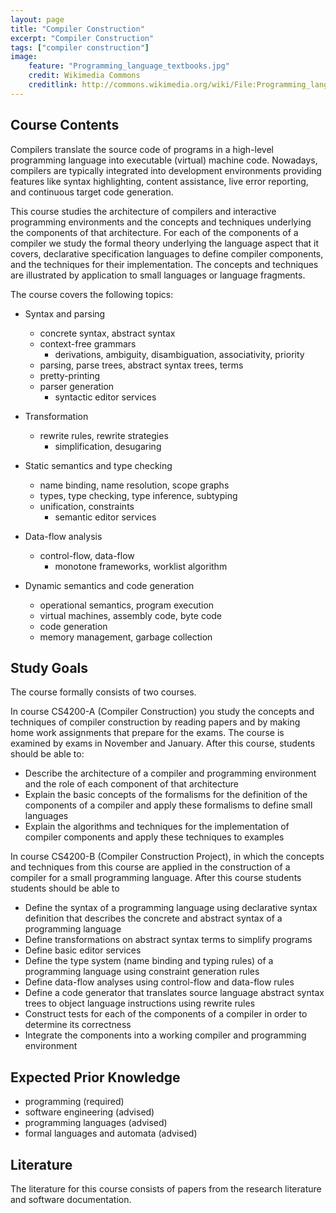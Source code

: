 ```yaml
---
layout: page
title: "Compiler Construction"
excerpt: "Compiler Construction"
tags: ["compiler construction"]
image:
    feature: "Programming_language_textbooks.jpg"
    credit: Wikimedia Commons
    creditlink: http://commons.wikimedia.org/wiki/File:Programming_language_textbooks.jpg
---
```


## Course Contents   

Compilers translate the source code of programs in a high-level programming language into executable (virtual) machine code. Nowadays, compilers are typically integrated into development environments providing features like syntax highlighting, content assistance, live error reporting, and continuous target code generation.

This course studies the architecture of compilers and interactive programming environments and the concepts and techniques underlying the components of that architecture. For each of the components of a compiler we study the formal theory underlying the language aspect that it covers, declarative specification languages to define compiler components, and the techniques for their implementation. The concepts and techniques are illustrated by application to small languages or language fragments.

The course covers the following topics:

* Syntax and parsing
  - concrete syntax, abstract syntax
  - context-free grammars
	- derivations, ambiguity, disambiguation, associativity, priority
  - parsing, parse trees, abstract syntax trees, terms
  - pretty-printing
  - parser generation
	- syntactic editor services

* Transformation
  - rewrite rules, rewrite strategies
	- simplification, desugaring

* Static semantics and type checking
  - name binding, name resolution, scope graphs
  - types, type checking, type inference, subtyping
  - unification, constraints
	- semantic editor services

* Data-flow analysis
  - control-flow, data-flow
	- monotone frameworks, worklist algorithm

* Dynamic semantics and code generation
  - operational semantics, program execution
  - virtual machines, assembly code, byte code
  - code generation
  - memory management, garbage collection

## Study Goals

The course formally consists of two courses.

In course CS4200-A (Compiler Construction) you study the concepts and techniques of compiler construction by reading papers and by making home work assignments that prepare for the exams. The course is examined by exams in November and January. After this course, students should be able to:

- Describe the architecture of a compiler and programming environment and the role of each component of that architecture
- Explain the basic concepts of the formalisms for the definition of the components of a compiler and apply these formalisms to define small languages
- Explain the algorithms and techniques for the implementation of compiler components and apply these techniques to examples

In course CS4200-B (Compiler Construction Project), in which the concepts and techniques from this course are applied in the construction of a compiler for a small programming language. After this course students students should be able to

- Define the syntax of a programming language using declarative syntax definition that describes the concrete and abstract syntax of a programming language
- Define transformations on abstract syntax terms to simplify programs
- Define basic editor services
- Define the type system (name binding and typing rules) of a programming language using constraint generation rules  
- Define data-flow analyses using control-flow and data-flow rules
- Define a code generator that translates source language abstract syntax trees to object language instructions using rewrite rules
- Construct tests for each of the components of a compiler in order to determine its correctness
- Integrate the components into a working compiler and programming environment

## Expected Prior Knowledge   

* programming (required)
* software engineering (advised)
* programming languages (advised)
* formal languages and automata (advised)

## Literature

The literature for this course consists of papers from the research literature and software documentation.
